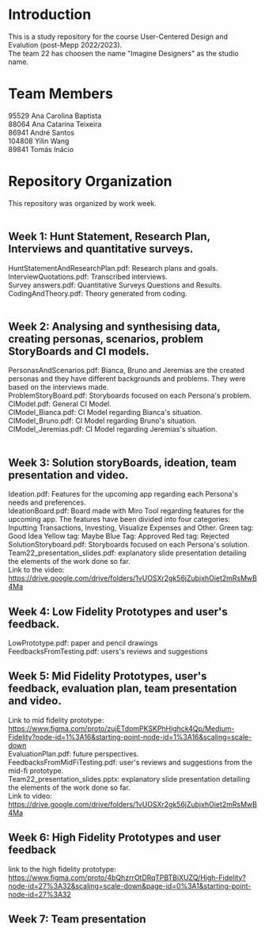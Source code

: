 # Introduction
This is a study repository for the course User-Centered Design and Evalution (post-Mepp 2022/2023). <br />
The team 22 has choosen the name "Imagine Designers" as the studio name.
# Team Members
95529   Ana Carolina Baptista <br />
88064   Ana Catarina Teixeira <br />
86941   André Santos <br />
104808  Yilin Wang <br />
89841   Tomás Inácio <br />
# Repository Organization
This repository was organized by work week. <br />
<br />
## Week 1: Hunt Statement, Research Plan, Interviews and quantitative surveys.<br />
HuntStatementAndResearchPlan.pdf: Research plans and goals. <br />
InterviewQuotations.pdf: Transcribed interviews. <br />
Survey answers.pdf: Quantitative Surveys Questions and Results. <br />
CodingAndTheory.pdf: Theory generated from coding.<br />
<br />
## Week 2: Analysing and synthesising data, creating personas, scenarios, problem StoryBoards and CI models. <br />
PersonasAndScenarios.pdf: Bianca, Bruno and Jeremias are the created personas and they have different backgrounds and problems. They were based on the interviews made. <br />
ProblemStoryBoard.pdf: Storyboards focused on each Persona's problem. <br />
CIModel.pdf: General CI Model. <br />
CIModel_Bianca.pdf: CI Model regarding Bianca's situation.<br />
CIModel_Bruno.pdf: CI Model regarding Bruno's situation.<br />
CIModel_Jeremias.pdf: CI Model regarding Jeremias's situation.<br />
<br />
## Week 3: Solution storyBoards, ideation, team presentation and video. <br />
Ideation.pdf: Features for the upcoming app regarding each Persona's needs and preferences. <br />
IdeationBoard.pdf: Board made with Miro Tool regarding features for the upcoming app. The features have been divided into four categories: Inputting Transactions, Investing, Visualize Expenses and Other. Green tag: Good Idea Yellow tag: Maybe Blue Tag: Approved Red tag: Rejected <br />
SolutionStoryboard.pdf: Storyboards focused on each Persona's solution. <br />
Team22_presentation_slides.pdf: explanatory slide presentation detailing the elements of the work done so far.<br />
Link to the video: https://drive.google.com/drive/folders/1vUOSXr2gk56jZubjxhOiet2mRsMwB4Ma <br />
## Week 4: Low Fidelity Prototypes and user's feedback. <br />
LowPrototype.pdf: paper and pencil drawings <br />
FeedbacksFromTesting.pdf: users's reviews and suggestions <br />
## Week 5: Mid Fidelity Prototypes, user's feedback, evaluation plan, team presentation and video. <br />
Link to mid fidelity prototype: https://www.figma.com/proto/zujETdomPKSKPhHighck4Qp/Medium-Fidelity?node-id=1%3A16&starting-point-node-id=1%3A16&scaling=scale-down <br/>
EvaluationPlan.pdf: future perspectives. <br />
FeedbacksFromMidFiTesting.pdf: user's reviews and suggestions from the mid-fi prototype. <br />
Team22_presentation_slides.pptx: explanatory slide presentation detailing the elements of the work done so far.<br />
Link to video: https://drive.google.com/drive/folders/1vUOSXr2gk56jZubjxhOiet2mRsMwB4Ma<br />
## Week 6: High Fidelity Prototypes and user feedback <br />
link to the high fidelity prototype: https://www.figma.com/proto/4bQhzrrOtDRqTPBTBiXUZQ/High-Fidelity?node-id=27%3A32&scaling=scale-down&page-id=0%3A1&starting-point-node-id=27%3A32
## Week 7: Team presentation <br />
